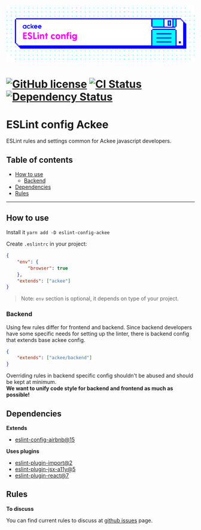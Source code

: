 ![ackee|eslint-config-ackee](assets/ackee_git_fronted_eslint.png)

# [![GitHub license](https://img.shields.io/badge/license-MIT-blue.svg)](https://github.com/AckeeCZ/eslint-config-ackee/blob/master/LICENSE) [![CI Status](https://img.shields.io/travis/com/AckeeCZ/eslint-config-ackee.svg?style=flat)](https://travis-ci.com/AckeeCZ/eslint-config-ackee) [![Dependency Status](https://img.shields.io/david/AckeeCZ/eslint-config-ackee.svg?style=flat-square)](https://david-dm.org/AckeeCZ/eslint-config-ackee)

# ESLint config Ackee

ESLint rules and settings common for Ackee javascript developers.

## Table of contents

-   [How to use](#how-to-use)
    -   [Backend](#backend)
-   [Dependencies](#dependencies)
-   [Rules](#rules)

---

## <a name="how-to-use"></a>How to use

Install it `yarn add -D eslint-config-ackee`

Create `.eslintrc` in your project:

```json
{
    "env": {
        "browser": true
    },
    "extends": ["ackee"]
}
```

> Note: `env` section is optional, it depends on type of your project.

### <a name="backend"></a>Backend

Using few rules differ for frontend and backend. Since backend developers have some specific needs for
setting up the linter, there is backend config that extends base ackee config.

```json
{
    "extends": ["ackee/backend"]
}
```

Overriding rules in backend specific config shouldn't be abused and should be kept at minimum.  
**We want to unify code style for backend and frontend as much as possible!**

## <a name="dependencies"></a>Dependencies

**Extends**

-   [eslint-config-airbnb@15](https://github.com/airbnb/javascript/tree/eslint-config-airbnb-v15.1.0/packages/eslint-config-airbnb)

**Uses plugins**

-   [eslint-plugin-import@2](https://github.com/benmosher/eslint-plugin-import/tree/v2.7.0)
-   [eslint-plugin-jsx-a11y@5](https://github.com/evcohen/eslint-plugin-jsx-a11y/tree/v5.1.1)
-   [eslint-plugin-react@7](https://github.com/yannickcr/eslint-plugin-react/tree/v7.4.0)

## <a name="rules"></a>Rules

**To discuss**

You can find current rules to discuss at [github issues](https://github.com/AckeeCZ/eslint-config-ackee/issues) page.
